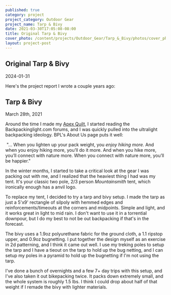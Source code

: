 ```yaml
---
published: true
category: project
project_category: Outdoor Gear
project_name: Tarp & Bivy
date: 2021-03-30T17:05:08-08:00
title: Original Tarp & Bivy
cover_photo: /content/projects/Outdoor_Gear/Tarp_&_Bivy/photos/cover_photo.jpg
layout: project-post
---
```


## Original Tarp & Bivy
2024-01-31

Here's the project report I wrote a couple years ago:

## Tarp & Bivy

  March 28th, 2021

Around the time I made my [Apex Quilt](../../../../content/projects/Outdoor_Gear/Original_Synthetic_Quilt/Original_Synthetic_Quilt.html), I started reading the Backpackinglight.com forums, and I was quickly pulled into the ultralight backpacking ideology. BPL's About Us page puts it well:

​ "... When you lighten up your pack weight, you *enjoy hiking more.* And when you enjoy hiking more, you’ll do it more. And when you hike more, you’ll connect with nature more. When you connect with nature more, you’ll be happier."

In the winter months, I started to take a critical look at the gear I was packing out with me, and I realized that the heaviest thing I had was my tent. It's your classic two pole, 2/3 person *Mountainsmith* tent, which ironically enough has a anvil logo.

To replace my tent, I decided to try a tarp and bivy setup. I made the tarp as just a 5'x9' rectangle of silpoly with hemmed edges and reinforcements/timeouts at the corners and midpoints. Simple and light, and it works great in light to mid rain. I don't want to use it in a torrential downpour, but I do my best to not be out backpacking if that's in the forecast.

The bivy uses a 1.9oz polyurethane fabric for the ground cloth, a 1.1 ripstop upper, and 0.9oz bugnetting. I put together the design myself as an exercise in 2d patterning, and I think it came out well. I use my treking poles to setup the tarp and I have a tieout on the tarp to hold up the bug netting, and I can setup my poles in a pyramid to hold up the bugnetting if I'm not using the tarp.

I've done a bunch of overnights and a few 7+ day trips with this setup, and I've also taken it out bikepacking twice. It packs down extremely small, and the whole system is roughly 1.5 lbs. I think I could drop about half of that weight if I remade the bivy with lighter materials.


